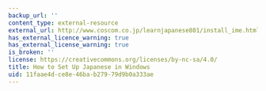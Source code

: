 ```yaml
---
backup_url: ''
content_type: external-resource
external_url: http://www.coscom.co.jp/learnjapanese801/install_ime.html
has_external_licence_warning: true
has_external_license_warning: true
is_broken: ''
license: https://creativecommons.org/licenses/by-nc-sa/4.0/
title: How to Set Up Japanese in Windows
uid: 11faae4d-ce8e-46ba-b279-79d9b0a333ae
---
```

